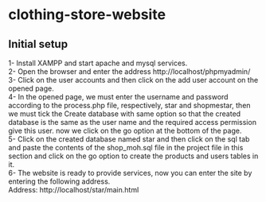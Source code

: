 # clothing-store-website
## Initial setup
1- Install XAMPP and start apache and mysql services.<br>
2- Open the browser and enter the address http://localhost/phpmyadmin/<br>
3- Click on the user accounts and then click on the add user account on the opened page.<br>
4- In the opened page, we must enter the username and password according to the process.php file, respectively, star and shopmestar, then we must tick the Create database with same option so that the created database is the same as the user name and the required access permission give this user. now we click on the go option at the bottom of the page.<br>
5- Click on the created database named star and then click on the sql tab and paste the contents of the shop_moh.sql file in the project file in this section and click on the go option to create the products and users tables in it.<br>
6- The website is ready to provide services, now you can enter the site by entering the following address.<br>
Address: http://localhost/star/main.html<br>
